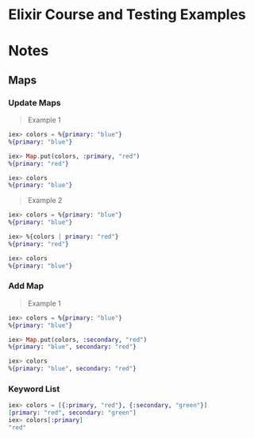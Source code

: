 # Elixir Course and Testing Examples

# Notes

## Maps
### Update Maps
  
> Example 1
```elixir
iex> colors = %{primary: "blue"}
%{primary: "blue"}

iex> Map.put(colors, :primary, "red")
%{primary: "red"}

iex> colors
%{primary: "blue"}

```

> Example 2
```elixir
iex> colors = %{primary: "blue"}
%{primary: "blue"}

iex> %{colors | primary: "red"}
%{primary: "red"}

iex> colors
%{primary: "blue"}

```

### Add Map
> Example 1
```elixir
iex> colors = %{primary: "blue"}
%{primary: "blue"}

iex> Map.put(colors, :secondary, "red")
%{primary: "blue", secondary: "red"}

iex> colors
%{primary: "blue", secondary: "red"}

```

### Keyword List
```elixir
iex> colors = [{:primary, "red"}, {:secondary, "green"}]
[primary: "red", secondary: "green"]
iex> colors[:primary]
"red"
```